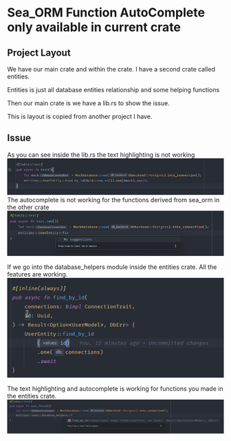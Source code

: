 # Sea_ORM Function AutoComplete only available in current crate


## Project Layout
We have our main crate and within the crate. I have a second crate called entities. 

Entities is just all database entities relationship and some helping functions

Then our main crate is we have a lib.rs to show the issue. 

This is layout is copied from another project I have. 


## Issue
As you can see inside the lib.rs the text highlighting is not working 
![img.png](img.png)
The autocomplete is not working for the functions derived from sea_orm in the other crate
![img_1.png](img_1.png)

If we go into the database_helpers module inside the entities crate. All the features are working. 
![img_2.png](img_2.png)

The text highlighting and autocomplete is working for functions you made in the entities crate.
![img_3.png](img_3.png)